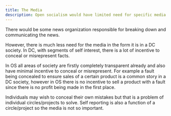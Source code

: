 ```yaml
---
title: The Media
description: Open socialism would have limited need for specific media organisations.
---
```


There would be some news organization responsible for breaking down and communicating the news.

However, there is much less need for the media in the form it is in a DC society. In DC, with segments of self interest, there is a lot of incentive to conceal or misrepresent facts.

In OS all areas of society are firstly completely transparent already and also have minimal incentive to conceal or misrepresent. For example a fault being concealed to ensure sales of a certain product is a common story in a DC society, however in OS there is no incentive to sell a product with a fault since there is no profit being made in the first place.

Individuals may wish to conceal their own mistakes but that is a problem of individual circles/projects to solve. Self reporting is also a function of a circle/project so the media is not so important.
